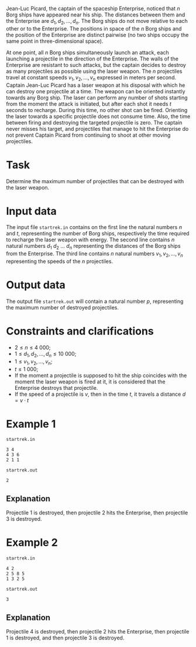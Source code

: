 
Jean-Luc Picard, the captain of the spaceship Enterprise, noticed that $n$ Borg ships have appeared near his ship. The distances between them and the Enterprise are $d_1, d_2, \dots, d_n$. The Borg ships do not move relative to each other or to the Enterprise. The positions in space of the $n$ Borg ships and the position of the Enterprise are distinct pairwise (no two ships occupy the same point in three-dimensional space).

At one point, all $n$ Borg ships simultaneously launch an attack, each launching a projectile in the direction of the Enterprise. The walls of the Enterprise are resistant to such attacks, but the captain decides to destroy as many projectiles as possible using the laser weapon. The $n$ projectiles travel at constant speeds $v_1, v_2, \dots, v_n$ expressed in meters per second. Captain Jean-Luc Picard has a laser weapon at his disposal with which he can destroy one projectile at a time. The weapon can be oriented instantly towards any Borg ship. The laser can perform any number of shots starting from the moment the attack is initiated, but after each shot it needs $t$ seconds to recharge. During this time, no other shot can be fired. Orienting the laser towards a specific projectile does not consume time. Also, the time between firing and destroying the targeted projectile is zero. The captain never misses his target, and projectiles that manage to hit the Enterprise do not prevent Captain Picard from continuing to shoot at other moving projectiles.

# Task

Determine the maximum number of projectiles that can be destroyed with the laser weapon.

# Input data

The input file `startrek.in` contains on the first line the natural numbers $n$ and $t$, representing the number of Borg ships, respectively the time required to recharge the laser weapon with energy. The second line contains $n$ natural numbers $d_1 \ d_2 \ \dots \ d_n$ representing the distances of the Borg ships from the Enterprise. The third line contains $n$ natural numbers $v_1, v_2, \dots, v_n$ representing the speeds of the $n$ projectiles.

# Output data

The output file `startrek.out` will contain a natural number $p$, representing the maximum number of destroyed projectiles.

# Constraints and clarifications

* $2 \leq n \leq 4 \ 000$;
* $1 \leq d_1, d_2, \dots, d_n \leq 10 \ 000$;
* $1 \leq v_1, v_2, \dots, v_n$;
* $t \leq 1 \ 000$;
* If the moment a projectile is supposed to hit the ship coincides with the moment the laser weapon is fired at it, it is considered that the Enterprise destroys that projectile.
* If the speed of a projectile is $v$, then in the time $t$, it travels a distance $d = v \cdot t$

# Example 1

`startrek.in`
```
3 4
4 3 6
2 1 1
```

`startrek.out`
```
2
```

## Explanation

Projectile 1 is destroyed, then projectile 2 hits the Enterprise, then projectile 3 is destroyed.

# Example 2

`startrek.in`
```
4 2
2 5 8 5
1 3 2 5
```

`startrek.out`
```
3
```

## Explanation

Projectile 4 is destroyed, then projectile 2 hits the Enterprise, then projectile 1 is destroyed, and then projectile 3 is destroyed.
